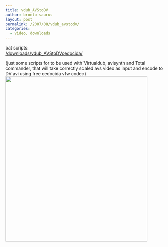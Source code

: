 ```yaml
---
title: vdub_AVStoDV
author: bronto saurus
layout: post
permalink: /2007/08/vdub_avstodv/
categories:
  - video, downloads
---
```

bat scripts:  
<a href="/downloads/vdub_AVStoDVcedocida/" target="_blank" >/downloads/vdub_AVStoDVcedocida/</a>

(just some scripts for to be used with Virtualdub, avisynth and Total commander, that will take correctly scaled avs video as input and encode to DV avi using free cedocida vfw codec)  
<img src="/images/avs2cedocida.png" width="452" height="524" border="0" alt="" />